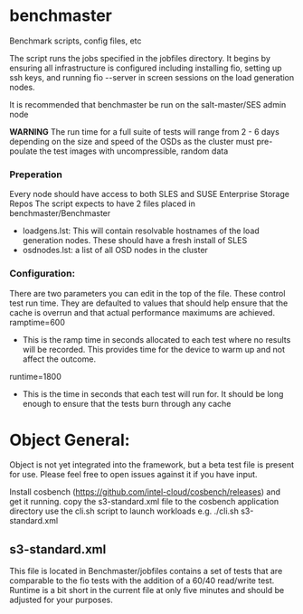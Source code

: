 # benchmaster
Benchmark scripts, config files, etc

The script runs the jobs specified in the jobfiles directory.  It begins by ensuring all infrastructure is configured including installing fio, setting up ssh keys, and running fio --server in screen sessions on the load generation nodes.

It is recommended that benchmaster be run on the salt-master/SES admin node

****WARNING**** The run time for a full suite of tests will range from 2 - 6 days depending on the size and speed of the OSDs as the cluster must pre-poulate the test images with uncompressible, random data

### Preperation
Every node should have access to both SLES and SUSE Enterprise Storage Repos
The script expects to have 2 files placed in benchmaster/Benchmaster
 - loadgens.lst: This will contain resolvable hostnames of the load generation nodes. These should have a fresh install of SLES
  - osdnodes.lst: a list of all OSD nodes in the cluster

### Configuration:
There are two parameters you can edit in the top of the file.  These control test run time.  They are defaulted to values that should help ensure that the cache is overrun and that actual performance maximums are achieved.  
 ramptime=600
  - This is the ramp time in seconds allocated to each test where no results will be recorded.  This provides time for the device to warm up and not affect the outcome.
  
 runtime=1800
  - This is the time in seconds that each test will run for.  It should be long enough to ensure that the tests burn through any cache
  
# Object General:
Object is not yet integrated into the framework, but a beta test file is present for use.  Please feel free to open issues against it if you have input.

 Install cosbench (https://github.com/intel-cloud/cosbench/releases) and get it running.
 copy the s3-standard.xml file to the cosbench application directory
 use the cli.sh script to launch workloads
 e.g. ./cli.sh s3-standard.xml
 
 ## s3-standard.xml
 This file is located in Benchmaster/jobfiles contains a set of tests that are comparable to the fio tests with the addition of a 60/40 read/write test.  Runtime is a bit short in the current file at only five minutes and should be adjusted for your purposes.  
 
